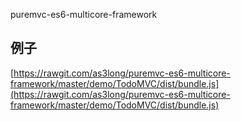 puremvc-es6-multicore-framework

## 例子
 [https://rawgit.com/as3long/puremvc-es6-multicore-framework/master/demo/TodoMVC/dist/bundle.js](https://rawgit.com/as3long/puremvc-es6-multicore-framework/master/demo/TodoMVC/dist/bundle.js)
